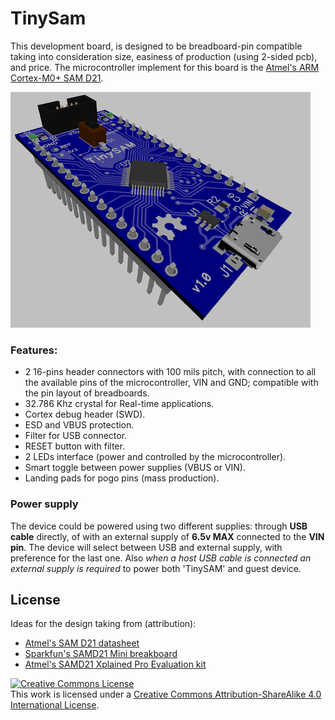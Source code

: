 # TinySam

This development board, is designed to be breadboard-pin compatible taking into
consideration size, easiness of production (using 2-sided pcb), and price.
The microcontroller implement for this board is the [Atmel's ARM Cortex-M0+ SAM D21](http://www.atmel.com/products/microcontrollers/arm/sam-d.aspx?tab=documents).

![Image of TinySAM](https://raw.githubusercontent.com/icyd/TinySAM/master/hardware/Picture1.png)


### Features:

  * 2 16-pins header connectors with 100 mils pitch, with connection to all the
  available pins of the microcontroller, VIN and GND; compatible with the pin
  layout of breadboards.
  * 32.786 Khz crystal for Real-time applications.
  * Cortex debug header (SWD).
  * ESD and VBUS protection.
  * Filter for USB connector.
  * RESET button with filter.
  * 2 LEDs interface (power and controlled by the microcontroller).
  * Smart toggle between power supplies (VBUS or VIN).
  * Landing pads for pogo pins (mass production).


### Power supply

The device could be powered using two different supplies: through **USB cable**
directly, of with an external supply of **6.5v MAX** connected to the **VIN pin**.
The device will select between USB and external supply, with preference for the
last one. Also *when a host USB cable is connected an external supply is
required* to power both 'TinySAM' and guest device.



## License

Ideas for the design taking from (attribution):

 * [Atmel's SAM D21 datasheet](http://www.atmel.com/Images/atmel-42129-sam-d20_datasheet.pdf)
 * [Sparkfun's SAMD21 Mini breakboard](https://www.sparkfun.com/products/13664)
 * [Atmel's SAMD21 Xplained Pro Evaluation kit](http://www.atmel.com/tools/ATSAMD21-XPRO.aspx)

<a rel="license" href="http://creativecommons.org/licenses/by-sa/4.0/"><img alt="Creative Commons License" style="border-width:0" src="https://i.creativecommons.org/l/by-sa/4.0/88x31.png" /></a><br />This work is licensed under a <a rel="license" href="http://creativecommons.org/licenses/by-sa/4.0/">Creative Commons Attribution-ShareAlike 4.0 International License</a>.
